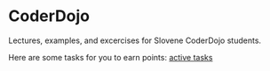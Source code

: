 CoderDojo
=========

Lectures, examples, and excercises for Slovene CoderDojo students.

Here are some tasks for you to earn points: [active tasks](http://course.coderdojo.si/)
